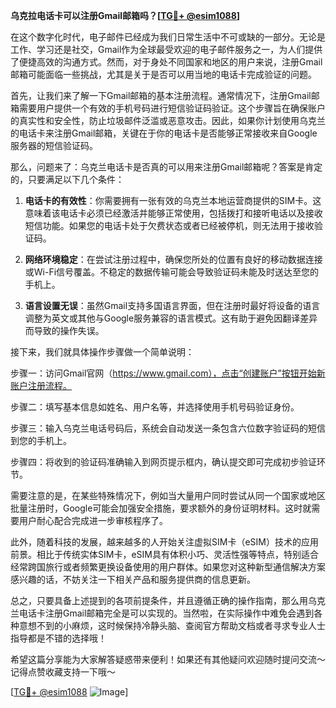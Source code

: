 **乌克拉电话卡可以注册Gmail邮箱吗？[[TG💪+ @esim1088](https://t.me/s/esim1088)]**

在这个数字化时代，电子邮件已经成为我们日常生活中不可或缺的一部分。无论是工作、学习还是社交，Gmail作为全球最受欢迎的电子邮件服务之一，为人们提供了便捷高效的沟通方式。然而，对于身处不同国家和地区的用户来说，注册Gmail邮箱可能面临一些挑战，尤其是关于是否可以用当地的电话卡完成验证的问题。

首先，让我们来了解一下Gmail邮箱的基本注册流程。通常情况下，注册Gmail邮箱需要用户提供一个有效的手机号码进行短信验证码验证。这个步骤旨在确保账户的真实性和安全性，防止垃圾邮件泛滥或恶意攻击。因此，如果你计划使用乌克兰的电话卡来注册Gmail邮箱，关键在于你的电话卡是否能够正常接收来自Google服务器的短信验证码。

那么，问题来了：乌克兰电话卡是否真的可以用来注册Gmail邮箱呢？答案是肯定的，只要满足以下几个条件：

1. **电话卡的有效性**：你需要拥有一张有效的乌克兰本地运营商提供的SIM卡。这意味着该电话卡必须已经激活并能够正常使用，包括拨打和接听电话以及接收短信功能。如果您的电话卡处于欠费状态或者已经被停机，则无法用于接收验证码。

2. **网络环境稳定**：在尝试注册过程中，确保您所处的位置有良好的移动数据连接或Wi-Fi信号覆盖。不稳定的数据传输可能会导致验证码未能及时送达至您的手机上。

3. **语言设置无误**：虽然Gmail支持多国语言界面，但在注册时最好将设备的语言调整为英文或其他与Google服务兼容的语言模式。这有助于避免因翻译差异而导致的操作失误。

接下来，我们就具体操作步骤做一个简单说明：

步骤一：访问Gmail官网（https://www.gmail.com），点击“创建账户”按钮开始新账户注册流程。

步骤二：填写基本信息如姓名、用户名等，并选择使用手机号码验证身份。

步骤三：输入乌克兰电话号码后，系统会自动发送一条包含六位数字验证码的短信到您的手机上。

步骤四：将收到的验证码准确输入到网页提示框内，确认提交即可完成初步验证环节。

需要注意的是，在某些特殊情况下，例如当大量用户同时尝试从同一个国家或地区批量注册时，Google可能会加强安全措施，要求额外的身份证明材料。这时就需要用户耐心配合完成进一步审核程序了。

此外，随着科技的发展，越来越多的人开始关注虚拟SIM卡（eSIM）技术的应用前景。相比于传统实体SIM卡，eSIM具有体积小巧、灵活性强等特点，特别适合经常跨国旅行或者频繁更换设备使用的用户群体。如果您对这种新型通信解决方案感兴趣的话，不妨关注一下相关产品和服务提供商的信息更新。

总之，只要具备上述提到的各项前提条件，并且遵循正确的操作指南，那么用乌克兰电话卡注册Gmail邮箱完全是可以实现的。当然啦，在实际操作中难免会遇到各种意想不到的小麻烦，这时候保持冷静头脑、查阅官方帮助文档或者寻求专业人士指导都是不错的选择哦！

希望这篇分享能为大家解答疑惑带来便利！如果还有其他疑问欢迎随时提问交流～记得点赞收藏支持一下哦～

[[TG💪+ @esim1088](https://t.me/s/esim1088) ![Image](https://i.postimg.cc/4NQfJmqS/Snipaste-2025-05-13-00-14-12.png)]